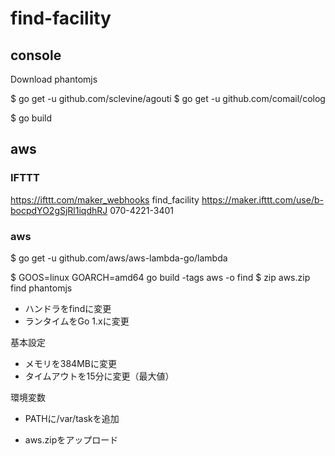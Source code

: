 # find-facility

## console

Download phantomjs

$ go get -u github.com/sclevine/agouti
$ go get -u github.com/comail/colog

$ go build

## aws

### IFTTT

https://ifttt.com/maker_webhooks
find_facility
https://maker.ifttt.com/use/b-bocpdYO2gSjRl1iqdhRJ
070-4221-3401

### aws

$ go get -u github.com/aws/aws-lambda-go/lambda

$ GOOS=linux GOARCH=amd64 go build -tags aws -o find
$ zip aws.zip find phantomjs

- ハンドラをfindに変更
- ランタイムをGo 1.xに変更

基本設定
- メモリを384MBに変更
- タイムアウトを15分に変更（最大値）

環境変数
- PATHに/var/taskを追加

- aws.zipをアップロード
